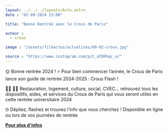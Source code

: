 ```yaml
---
layout: ../../../layouts/Actu.astro
date : "02-09-2024 23:00"

title: "Bonne Rentrée avec le Crous de Paris"

auteur :
  - crous

image : "/assets/fildactus/actualites/09-02-crous.jpg"

source : "https://www.instagram.com/p/C_aTDRhqc_e/"
---
```


🌞 Bonne rentrée 2024 ! ⚡️ Pour bien commencer l’année, le Crous de Paris lance son guide de rentrée 2024-2025 : Crous Flash !

👩‍🎓 👨‍🎓 Restauration, logement, culture, social, CVEC… retrouvez tous les dispositifs, aides, et services du Crous de Paris qui vous seront utiles en cette rentrée universitaire 2024

🤓 Dépliez, flashez et trouvez l’info que vous cherchez ! Disponible en ligne ou lors de vos journées de rentrée

[__Pour plus d'infos__](https://www.crous-paris.fr/2024/08/23/la-rentree-avec-le-crous/)